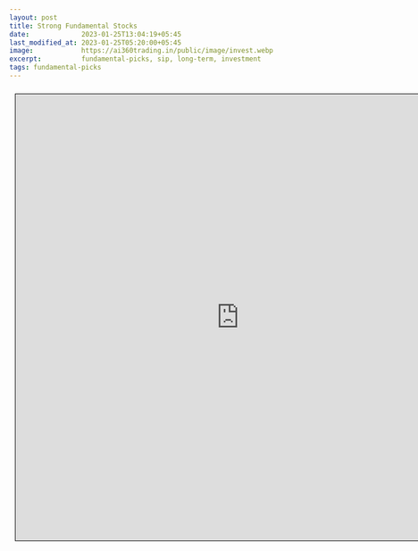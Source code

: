 ```yaml
---
layout: post
title: Strong Fundamental Stocks
date:             2023-01-25T13:04:19+05:45
last_modified_at: 2023-01-25T05:20:00+05:45
image:            https://ai360trading.in/public/image/invest.webp
excerpt:          fundamental-picks, sip, long-term, investment
tags: fundamental-picks
---
```



<iframe src="https://docs.google.com/spreadsheets/d/e/2PACX-1vTU6OMP90VgfYZNkab9jl_iyeEB7hyMrI1uPGPxKN1sGtpPWgxR8j1OfO3MLnA_RfMTPll-73YNPOS5/pubhtml?gid=316329808&single=true&amp;widget=true&amp;headers=false" scrolling="yes" style="border: 1px solid black; position: relative; margin-left: 10px; margin-top: 10px; width: 800px; height: 800px; ">
</iframe>
